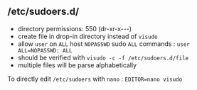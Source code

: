 /etc/sudoers.d/
---

- directory permissions: 550 (dr-xr-x---)
- create file in drop-in directory instead of `visudo`
- allow `user` on `ALL` host `NOPASSWD` sudo `ALL` commands : `user ALL=NOPASSWD: ALL`
- should be verified with `visudo -c -f /etc/sudoers.d/file`
- multiple files will be parse alphabetically

To directly edit `/etc/sudoers` with `nano` : `EDITOR=nano visudo`  
